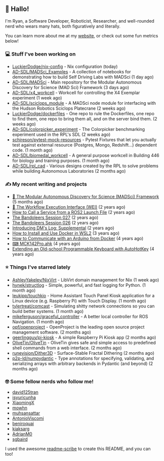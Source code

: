 ## 👋 Hallo!

I'm Ryan, a Software Developer, Roboticist, Researcher, and well-rounded nerd who wears many hats, both figuratively and literally.

You can learn more about me at my [website](https://ryandlewis.dev), or check out some fun metrics below!

### 💻 Stuff I've been working on

- [LuckierDodge/nix-config](https://github.com/LuckierDodge/nix-config) - Nix configuration (today)
- [AD-SDL/MADSci_Examples](https://github.com/AD-SDL/MADSci_Examples) - A collection of notebooks for demonstrating how to build Self Driving Labs with MADSci (1 day ago)
- [AD-SDL/MADSci](https://github.com/AD-SDL/MADSci) - Main repository for the Modular Autonomous Discovery for Science (MAD Sci) Framework (3 days ago)
- [AD-SDL/x4_workcell](https://github.com/AD-SDL/x4_workcell) - Workcell for controlling the X4 Exemplar experiment (1 week ago)
- [AD-SDL/sciclops_module](https://github.com/AD-SDL/sciclops_module) - A MADSci node module for interfacing with the Hudson Robotics Sciclops Platecrane (2 weeks ago)
- [LuckierDodge/dockerfiles](https://github.com/LuckierDodge/dockerfiles) - One repo to rule the Dockerfiles, one repo to find them, one repo to bring them all, and on the server bind them. (2 weeks ago)
- [AD-SDL/colorpicker_experiment](https://github.com/AD-SDL/colorpicker_experiment) - The Colorpicker benchmarking experiment used in the RPL&#39;s SDL (2 weeks ago)
- [schireson/pytest-mock-resources](https://github.com/schireson/pytest-mock-resources) - Pytest Fixtures that let you actually test against external resource (Postgres, Mongo, Redshift...) dependent code. (1 month ago)
- [AD-SDL/biomedal_workcell](https://github.com/AD-SDL/biomedal_workcell) - A general purpose workcell in Building 446 for biology and training purposes. (1 month ago)
- [AD-SDL/rpl_cad](https://github.com/AD-SDL/rpl_cad) - Various designs created by the RPL to solve problems while building Autonomous Laboratories (2 months ago)

### ✍ My recent writing and projects

- [🦑 The Modular Autonomous Discovery for Science (MADSci) Framework](https://ryandlewis.dev/projects/madsci/) (5 months ago)
- [🧪 The Workflow Execution Interface (WEI)](https://ryandlewis.dev/projects/wei/) (2 years ago)
- [How to Call a Service from a ROS2 Launch File](https://ryandlewis.dev/posts/callserviceinros2launch/) (2 years ago)
- [The Bandoleers Session 027](https://ryandlewis.dev/posts/ttrpg/thebandoleers027/) (2 years ago)
- [The Bandoleers Session 026](https://ryandlewis.dev/posts/ttrpg/thebandoleers026/) (2 years ago)
- [Introducing DM&#39;s Log: Supplemental](https://ryandlewis.dev/posts/ttrpg/introducingdmslog/) (2 years ago)
- [How to Install and Use Docker in WSL2](https://ryandlewis.dev/posts/howtowsldocker/) (3 years ago)
- [How to Communicate with an Arduino from Docker](https://ryandlewis.dev/posts/howtoarduinodocker/) (4 years ago)
- [⌨ MCK142Pro.ahk](https://ryandlewis.dev/projects/mck142pro/) (4 years ago)
- [Extending an Old-school Programmable Keyboard with AutoHotKey](https://ryandlewis.dev/posts/mck142pro/) (4 years ago)

### ⭐ Things I've starred lately

- [AshleyYakeley/NixVirt](https://github.com/AshleyYakeley/NixVirt) - LibVirt domain management for Nix (1 week ago)
- [hynek/structlog](https://github.com/hynek/structlog) - Simple, powerful, and fast logging for Python. (1 month ago)
- [leukipp/touchkio](https://github.com/leukipp/touchkio) - Home Assistant Touch Panel Kiosk application for a Linux device (e.g. Raspberry Pi) with Touch Display. (1 month ago)
- [tylertreat/comcast](https://github.com/tylertreat/comcast) - Simulating shitty network connections so you can build better systems. (1 month ago)
- [mikeferguson/graceful_controller](https://github.com/mikeferguson/graceful_controller) - A better local controller for ROS Navigation. (1 month ago)
- [opf/openproject](https://github.com/opf/openproject) - OpenProject is the leading open source project management software. (2 months ago)
- [geerlingguy/pi-kiosk](https://github.com/geerlingguy/pi-kiosk) - A simple Raspberry Pi Kiosk app (2 months ago)
- [OliveTin/OliveTin](https://github.com/OliveTin/OliveTin) - OliveTin gives safe and simple access to predefined shell commands from a web interface.  (2 months ago)
- [runevision/Dither3D](https://github.com/runevision/Dither3D) - Surface-Stable Fractal Dithering (2 months ago)
- [p2p-ld/numpydantic](https://github.com/p2p-ld/numpydantic) - Type annotations for specifying, validating, and serializing arrays with arbitrary backends in Pydantic (and beyond) (2 months ago)

### 🤓 Some fellow nerds who follow me!

- [david125tran](https://github.com/david125tran)
- [isyuricunha](https://github.com/isyuricunha)
- [XiaomingX](https://github.com/XiaomingX)
- [mowhn](https://github.com/mowhn)
- [muhsansattar](https://github.com/muhsansattar)
- [AntonioViscomi](https://github.com/AntonioViscomi)
- [beniroquai](https://github.com/beniroquai)
- [kiaksarg](https://github.com/kiaksarg)
- [AdrianM0](https://github.com/AdrianM0)
- [sgbaird](https://github.com/sgbaird)

I used the awesome [readme-scribe](https://github.com/muesli/readme-scribe) to create this README, and you can too!
